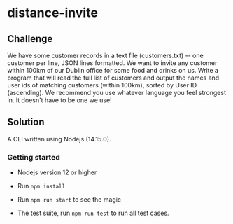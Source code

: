 # distance-invite

## Challenge

We have some customer records in a text file (customers.txt) -- one customer per line, JSON lines formatted. We want to invite any customer within 100km of our Dublin office for some food and drinks on us. Write a program that will read the full list of customers and output the names and user ids of matching customers (within 100km), sorted by User ID (ascending). We recommend you use whatever language you feel strongest in. It doesn't have to be one we use!

## Solution

A CLI written using Nodejs (14.15.0).

### Getting started

- Nodejs version 12 or higher

- Run `npm install` 

- Run `npm run start` to see the magic
  
- The test suite, run `npm run test` to run all test cases.

